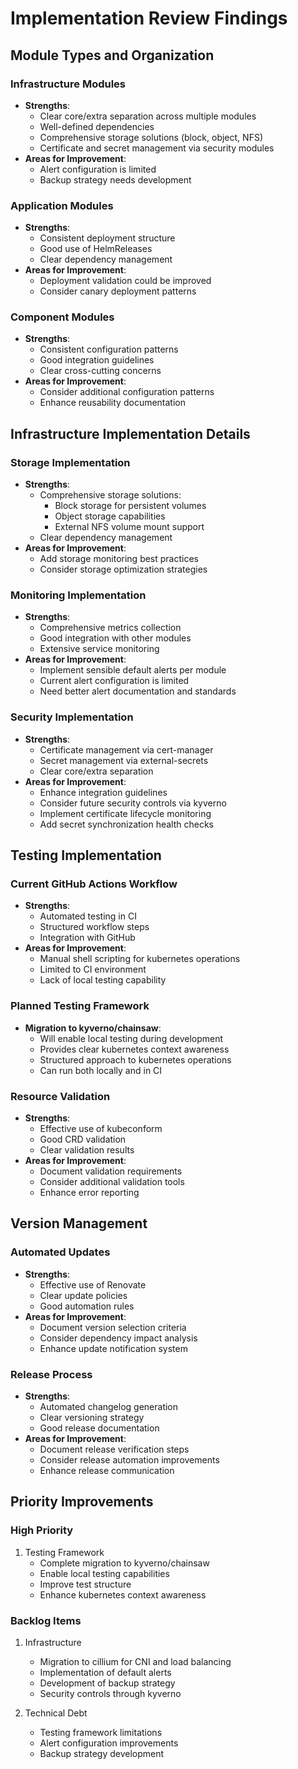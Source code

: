# Implementation Review Findings

## Module Types and Organization

### Infrastructure Modules

- **Strengths**:
  - Clear core/extra separation across multiple modules
  - Well-defined dependencies
  - Comprehensive storage solutions (block, object, NFS)
  - Certificate and secret management via security modules
- **Areas for Improvement**:
  - Alert configuration is limited
  - Backup strategy needs development

### Application Modules

- **Strengths**:
  - Consistent deployment structure
  - Good use of HelmReleases
  - Clear dependency management
- **Areas for Improvement**:
  - Deployment validation could be improved
  - Consider canary deployment patterns

### Component Modules

- **Strengths**:
  - Consistent configuration patterns
  - Good integration guidelines
  - Clear cross-cutting concerns
- **Areas for Improvement**:
  - Consider additional configuration patterns
  - Enhance reusability documentation

## Infrastructure Implementation Details

### Storage Implementation

- **Strengths**:
  - Comprehensive storage solutions:
    - Block storage for persistent volumes
    - Object storage capabilities
    - External NFS volume mount support
  - Clear dependency management
- **Areas for Improvement**:
  - Add storage monitoring best practices
  - Consider storage optimization strategies

### Monitoring Implementation

- **Strengths**:
  - Comprehensive metrics collection
  - Good integration with other modules
  - Extensive service monitoring
- **Areas for Improvement**:
  - Implement sensible default alerts per module
  - Current alert configuration is limited
  - Need better alert documentation and standards

### Security Implementation

- **Strengths**:
  - Certificate management via cert-manager
  - Secret management via external-secrets
  - Clear core/extra separation
- **Areas for Improvement**:
  - Enhance integration guidelines
  - Consider future security controls via kyverno
  - Implement certificate lifecycle monitoring
  - Add secret synchronization health checks

## Testing Implementation

### Current GitHub Actions Workflow

- **Strengths**:
  - Automated testing in CI
  - Structured workflow steps
  - Integration with GitHub
- **Areas for Improvement**:
  - Manual shell scripting for kubernetes operations
  - Limited to CI environment
  - Lack of local testing capability

### Planned Testing Framework

- **Migration to kyverno/chainsaw**:
  - Will enable local testing during development
  - Provides clear kubernetes context awareness
  - Structured approach to kubernetes operations
  - Can run both locally and in CI

### Resource Validation

- **Strengths**:
  - Effective use of kubeconform
  - Good CRD validation
  - Clear validation results
- **Areas for Improvement**:
  - Document validation requirements
  - Consider additional validation tools
  - Enhance error reporting

## Version Management

### Automated Updates

- **Strengths**:
  - Effective use of Renovate
  - Clear update policies
  - Good automation rules
- **Areas for Improvement**:
  - Document version selection criteria
  - Consider dependency impact analysis
  - Enhance update notification system

### Release Process

- **Strengths**:
  - Automated changelog generation
  - Clear versioning strategy
  - Good release documentation
- **Areas for Improvement**:
  - Document release verification steps
  - Consider release automation improvements
  - Enhance release communication

## Priority Improvements

### High Priority

1. Testing Framework
   - Complete migration to kyverno/chainsaw
   - Enable local testing capabilities
   - Improve test structure
   - Enhance kubernetes context awareness

### Backlog Items

1. Infrastructure
   - Migration to cillium for CNI and load balancing
   - Implementation of default alerts
   - Development of backup strategy
   - Security controls through kyverno

2. Technical Debt
   - Testing framework limitations
   - Alert configuration improvements
   - Backup strategy development

